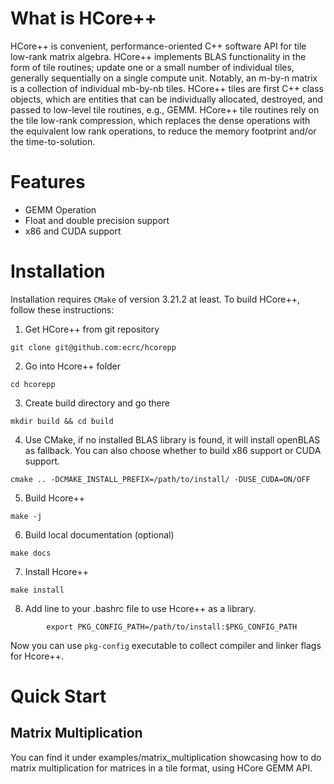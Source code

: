 # What is HCore++
HCore++ is convenient, performance-oriented C++ software API for tile low-rank matrix algebra. HCore++ implements BLAS functionality in the form of tile routines; update one or a small number of individual tiles, generally sequentially on a single compute unit. Notably, an m-by-n matrix is a collection of individual mb-by-nb tiles. HCore++ tiles are first C++ class objects, which are entities that can be individually allocated, destroyed, and passed to low-level tile routines, e.g., GEMM. HCore++ tile routines rely on the tile low-rank compression, which replaces the dense operations with the equivalent low rank operations, to reduce the memory footprint and/or the time-to-solution.

# Features
* GEMM Operation
* Float and double precision support
* x86 and CUDA support

# Installation

Installation requires `CMake` of version 3.21.2 at least. To build HCore++, follow these instructions:

1.  Get HCore++ from git repository
```
git clone git@github.com:ecrc/hcorepp
```

2.  Go into Hcore++ folder
```
cd hcorepp
```

3.  Create build directory and go there
```
mkdir build && cd build
```

4.  Use CMake, if no installed BLAS library is found, it will install openBLAS as fallback. You can also choose whether to build x86 support or CUDA support.
```
cmake .. -DCMAKE_INSTALL_PREFIX=/path/to/install/ -DUSE_CUDA=ON/OFF
```

5.  Build Hcore++
```
make -j
```

6.  Build local documentation (optional)
```
make docs
```

7.  Install Hcore++
```
make install
```
8. Add line to your .bashrc file to use Hcore++ as a library.
```
        export PKG_CONFIG_PATH=/path/to/install:$PKG_CONFIG_PATH
```
    
Now you can use `pkg-config` executable to collect compiler and linker flags for Hcore++.

# Quick Start

## Matrix Multiplication

You can find it under examples/matrix_multiplication showcasing how to do matrix multiplication for matrices in a tile format, using HCore GEMM API.


